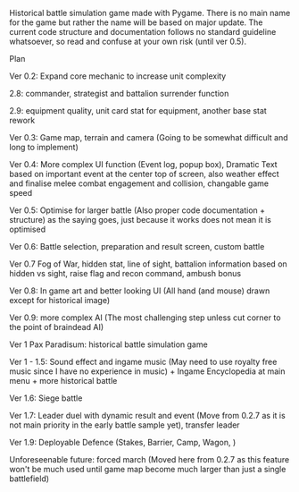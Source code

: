Historical battle simulation game made with Pygame. There is no main name for the game but rather the name will be based on major update. 
The current code structure and documentation follows no standard guideline whatsoever, so read and confuse at your own risk (until ver 0.5).

Plan

Ver 0.2: Expand core mechanic to increase unit complexity

2.8: commander, strategist and battalion surrender function 

2.9: equipment quality, unit card stat for equipment, another base stat rework

Ver 0.3: Game map, terrain and camera (Going to be somewhat difficult and long to implement)

Ver 0.4: More complex UI function (Event log, popup box), Dramatic Text based on important event at the center top of screen, also weather effect and finalise melee combat engagement and collision, changable game speed

Ver 0.5: Optimise for larger battle (Also proper code documentation + structure) as the saying goes, just because it works does not mean it is optimised

Ver 0.6: Battle selection, preparation and result screen, custom battle

Ver 0.7 Fog of War, hidden stat, line of sight, battalion information based on hidden vs sight, raise flag and recon command, ambush bonus

Ver 0.8: In game art and better looking UI (All hand (and mouse) drawn except for historical image)

Ver 0.9: more complex AI (The most challenging step unless cut corner to the point of braindead AI)

Ver 1 Pax Paradisum: historical battle simulation game

Ver 1 - 1.5: Sound effect and ingame music (May need to use royalty free music since I have no experience in music) + Ingame Encyclopedia at main menu + more historical battle

Ver 1.6: Siege battle

Ver 1.7: Leader duel with dynamic result and event (Move from 0.2.7 as it is not main priority in the early battle sample yet), transfer leader

Ver 1.9: Deployable Defence (Stakes, Barrier, Camp, Wagon, ) 

Unforeseenable future: forced march (Moved here from 0.2.7 as this feature won't be much used until game map become much larger than just a single battlefield)
